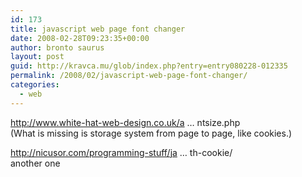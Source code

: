 ```yaml
---
id: 173
title: javascript web page font changer
date: 2008-02-28T09:23:35+00:00
author: bronto saurus
layout: post
guid: http://kravca.mu/glob/index.php?entry=entry080228-012335
permalink: /2008/02/javascript-web-page-font-changer/
categories:
  - web
---
```

<a href="http://www.white-hat-web-design.co.uk/articles/js-fontsize.php" target="_blank" >http://www.white-hat-web-design.co.uk/a &#8230; ntsize.php</a>  
(What is missing is storage system from page to page, like cookies.)

<a href="http://nicusor.com/programming-stuff/javascript-text-resize-with-cookie/" target="_blank" >http://nicusor.com/programming-stuff/ja &#8230; th-cookie/</a>  
another one